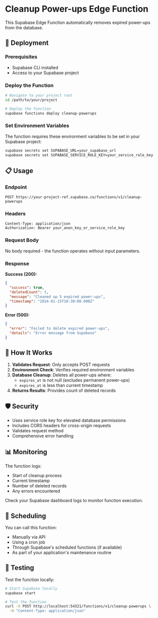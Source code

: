 # Cleanup Power-ups Edge Function

This Supabase Edge Function automatically removes expired power-ups from the database.

## 🚀 Deployment

### Prerequisites
- Supabase CLI installed
- Access to your Supabase project

### Deploy the Function

```bash
# Navigate to your project root
cd /path/to/your/project

# Deploy the function
supabase functions deploy cleanup-powerups
```

### Set Environment Variables

The function requires these environment variables to be set in your Supabase project:

```bash
supabase secrets set SUPABASE_URL=your_supabase_url
supabase secrets set SUPABASE_SERVICE_ROLE_KEY=your_service_role_key
```

## 📋 Usage

### Endpoint
```
POST https://your-project-ref.supabase.co/functions/v1/cleanup-powerups
```

### Headers
```
Content-Type: application/json
Authorization: Bearer your_anon_key_or_service_role_key
```

### Request Body
No body required - the function operates without input parameters.

### Response

**Success (200):**
```json
{
  "success": true,
  "deletedCount": 5,
  "message": "Cleaned up 5 expired power-ups",
  "timestamp": "2024-01-15T10:30:00.000Z"
}
```

**Error (500):**
```json
{
  "error": "Failed to delete expired power-ups",
  "details": "Error message from Supabase"
}
```

## 🔧 How It Works

1. **Validates Request**: Only accepts POST requests
2. **Environment Check**: Verifies required environment variables
3. **Database Cleanup**: Deletes all power-ups where:
   - `expires_at` is not null (excludes permanent power-ups)
   - `expires_at` is less than current timestamp
4. **Returns Results**: Provides count of deleted records

## 🛡️ Security

- Uses service role key for elevated database permissions
- Includes CORS headers for cross-origin requests
- Validates request method
- Comprehensive error handling

## 📊 Monitoring

The function logs:
- Start of cleanup process
- Current timestamp
- Number of deleted records
- Any errors encountered

Check your Supabase dashboard logs to monitor function execution.

## 🔄 Scheduling

You can call this function:
- Manually via API
- Using a cron job
- Through Supabase's scheduled functions (if available)
- As part of your application's maintenance routine

## 🧪 Testing

Test the function locally:

```bash
# Start Supabase locally
supabase start

# Test the function
curl -X POST http://localhost:54321/functions/v1/cleanup-powerups \
  -H "Content-Type: application/json"
``` 